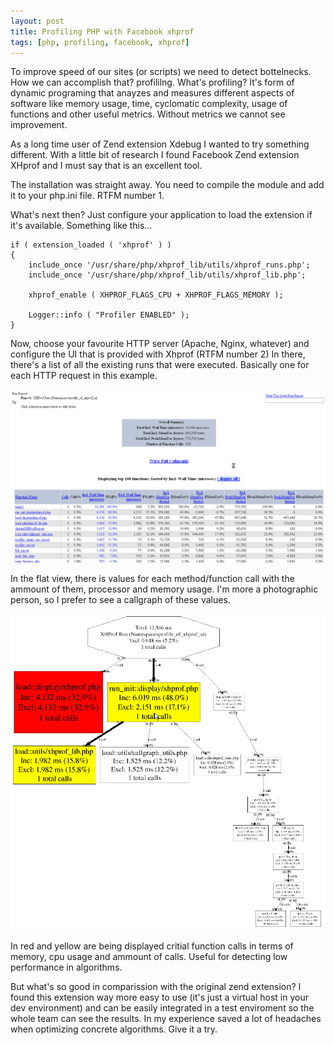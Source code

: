 ```yaml
---
layout: post
title: Profiling PHP with Facebook xhprof
tags: [php, profiling, facebook, xhprof]
---
```


To improve speed of our sites (or scripts) we need to detect bottelnecks. How we can accomplish that? profililng. What's profiling? It's form of dynamic programing that anayzes and measures different aspects of software like memory usage, time, cyclomatic complexity, usage of functions and other useful metrics. Without metrics we cannot see improvement.

As a long time user of Zend extension Xdebug I wanted to try something different. With a little bit of research I found Facebook Zend extension XHprof and I must say that is an excellent tool.

The installation was straight away. You need to compile the module and add it to your php.ini file. RTFM number 1.

What's next then? Just configure your application to load the extension if it's available. Something like this...

	if ( extension_loaded ( 'xhprof' ) )
	{
    	include_once '/usr/share/php/xhprof_lib/utils/xhprof_runs.php';
    	include_once '/usr/share/php/xhprof_lib/utils/xhprof_lib.php';
    
    	xhprof_enable ( XHPROF_FLAGS_CPU + XHPROF_FLAGS_MEMORY );
    
    	Logger::info ( "Profiler ENABLED" );
	}

Now, choose your favourite HTTP server (Apache, Nginx, whatever) and configure the UI that is provided with Xhprof (RTFM number 2) In there, there's a list of all the existing runs that were executed. Basically one for each HTTP request in this example.

<img src="/images/2013/2013-09-16-sample-flat-view.jpg" alt="Network Layout" class="center" />

In the flat view, there is values for each method/function call with the ammount of them, processor and memory usage. I'm more a photographic person, so I prefer to see a callgraph of these values.

<img src="/images/2013/2013-09-16-sample-callgraph-image.jpg" alt="Network Layout" class="center" />

In red and yellow are being displayed critial function calls in terms of memory, cpu usage and ammount of calls. Useful for detecting low performance in algorithms.

But what's so good in comparission with the original zend extension? I found this extension way more easy to use (it's just a virtual host in your dev environment) and can be easily integrated in a test enviroment so the whole team can see the results. In my experience saved a lot of headaches when optimizing concrete algorithms. Give it a try.